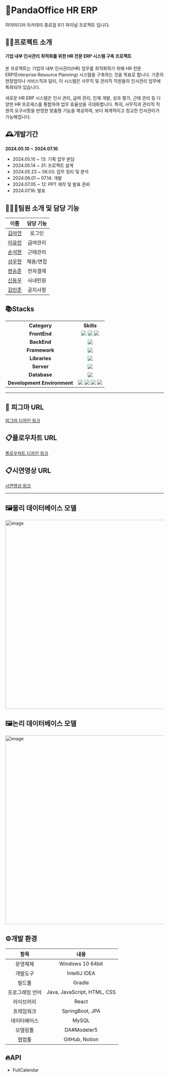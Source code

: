 # 🐼PandaOffice HR ERP
하이미디어 아카데미 종로점 9기 파이널 프로젝트 입니다.

## 👨‍🏫프로젝트 소개
#### 기업 내부 인사관리 최적화를 위한 HR 전문 ERP 시스템 구축 프로젝트

본 프로젝트는 기업의 내부 인사관리(HR) 업무를 최적화하기 위해 HR 전문 ERP(Enterprise Resource Planning) 시스템을 구축하는 것을 목표로 합니다. 
기존의 현장업이나 서비스직과 달리,  이 시스템은 사무직 및 관리직 직원들의 인사관리 업무에 특화되어 있습니다.

새로운 HR ERP 시스템은 인사 관리, 급여 관리, 인재 개발, 성과 평가, 근태 관리 등 다양한 HR 프로세스를 통합하여 업무 효율성을 극대화합니다. 
특히, 사무직과 관리직 직원의 요구사항을 반영한 맞춤형 기능을 제공하여, 보다 체계적이고 정교한 인사관리가 가능해집니다.

## 🕰️개발기간
**2024.05.10 ~ 2024.07.16**
- 2024.05.10 ~ 13: 기획 업무 분담
- 2024.05.14 ~ 31: 프로젝트 설계
- 2024.05.23 ~ 06.03: 업무 정리 및 분석
- 2024.06.01 ~ 07.14: 개발
- 2024.07.05 ~ 12: PPT 제작 및 발표 준비
- 2024.07.16: 발표

## 🧑‍🤝‍🧑팀원 소개 및 담당 기능
| 이름                                          | 담당 기능        |
|:----------------------------------------:|:-----------------:|
[김아연](https://github.com/duri22)         | 로그인            |
[이유란](https://github.com/philosophosDeka)| 급여관리          |
[손석현](https://github.com/lobster0202)    | 근태관리          |
[성우현](https://github.com/sunguh0904)     | 채용/면접         |
[편승준](https://github.com/jun-may-6)      | 전자결재          |
[신동우](https://github.com/NoodleSh)       | 사내민원          |
[김민준](https://github.com/KMJ90)          | 공지사항          |


<div>
  
   ## 📚Stacks
</div>

<table>
  <tr>
    <th style="text-align:center;">Category</th>
    <th style="text-align:center;">Skills</th>
  </tr>
  <tr>
    <td style="text-align:center;"><strong >FrontEnd</strong></td>
    <td style="text-align:center;">
      <img src="https://img.shields.io/badge/HTML5-E34F26?style=flat&logo=html5&logoColor=white"/>
      <img src="https://img.shields.io/badge/CSS3-1572B6?style=flat&logo=css3&logoColor=white"/>
      <img src="https://img.shields.io/badge/JavaScript-F7DF1E?style=flat&logo=javaScript&logoColor=black"/>
    </td>
  </tr>
  <tr>
    <td style="text-align:center;"><strong>BackEnd</strong></td>
    <td style="text-align:center;">
      <img src="https://img.shields.io/badge/Java-007396?style=flat&logo=OpenJDK&logoColor=white"/>
    </td>
  </tr>
  <tr>
    <td style="text-align:center;"><strong>Framework</strong></td>
    <td style="text-align:center;">
      <img src="https://img.shields.io/badge/Springboot-6DB33F?style=flat&logo=springboot&logoColor=white"/>
    </td>
  </tr>
  <tr>
    <td style="text-align:center;"><strong>Libraries</strong></td>
    <td style="text-align:center;">
      <img src="https://img.shields.io/badge/React-61DAFB?style=flat&logo=react&logoColor=black"/>
    </td>
  </tr>
  <tr>
    <td style="text-align:center;"><strong>Server</strong></td>
    <td style="text-align:center;">
      <img src="https://img.shields.io/badge/Apachetomcat-F8DC75?style=flat&logo=apachetomcat&logoColor=black"/>
    </td>
  </tr>
  <tr>
    <td style="text-align:center;"><strong>Database</strong></td>
    <td style="text-align:center;">
      <img src="https://img.shields.io/badge/MySQL-4479A1?style=flat&logo=mysql&logoColor=white"/>
    </td>
  </tr>
  <tr>
    <td style="text-align:center;"><strong>Development Environment</strong></td>
    <td style="text-align:center;">
      <img src="https://img.shields.io/badge/IntelliJ-fff?style=flat&logo=IntelliJ IDEA&logoColor=black"/>
      <img src="https://img.shields.io/badge/Figma-F24E1E?style=flat&logo=Figma&logoColor=white"/>
      <img src="https://img.shields.io/badge/Git-05032?style=flat&logo=git&logoColor=white"/>
      <img src="https://img.shields.io/badge/Gradle-02303A?style=flat&logo=gradle&logoColor=white"/>
    </td>
  </tr>
</table>

---

## 🎨 피그마 URL
[피그마 디자인 링크](https://www.figma.com/design/PtnTXd1pkP7KtC5y6VGKaL/Untitled?node-id=0%3A1&t=Io9BQTwxoEgjetvu-1)

## 📋플로우차트 URL
[플로우차트 디자인 링크](https://whimsical.com/panda-hotel-home-4euVxN2zgsXk2r4cEj2hP5)

## 📋시연영상 URL
[시연영상 링크](https://file.notion.so/f/f/89aeec22-69b4-4c58-9c96-735560cc2d0d/fe19c977-7f40-4a64-a4c1-e75528bfcc3e/PANDA_OFFICE.mp4?table=block&id=49896294-5f3d-42c6-b3f2-50f311919053&spaceId=89aeec22-69b4-4c58-9c96-735560cc2d0d&expirationTimestamp=1725062400000&signature=ny00eBKtAkMEPZyOO6H_iaB5VzbaQN9IrV36TdegC3w&downloadName=PANDA+OFFICE.mp4)

---

## 🖼️물리 데이터베이스 모델
<img src="https://github.com/user-attachments/assets/8cb28b7b-9089-4a3c-87ef-783e06fb7ac2" alt="image" width="800" height="600"/>

## 🖼논리 데이터베이스 모델
<img src="https://github.com/user-attachments/assets/521dd8f3-76dd-4002-8a01-ee6f010b968f" alt="image" width="800" height="600"/>

## ⚙️개발 환경
| **항목**          | **내용**                   |
|:-----------------:|:---------------------------:|
| 운영체제          | Windows 10 64bit            |
| 개발도구          | IntelliJ IDEA                |
| 빌드툴            | Gradle                       |
| 프로그래밍 언어    | Java, JavaScript, HTML, CSS |
| 라이브러리        | React                        |
| 프레임워크        | SpringBoot, JPA              |
| 데이터베이스      | MySQL                        |
| 모델링툴          | DA#Modeler5                  |
| 협업툴            | GitHub, Notion               |


## 🔥API
- FullCalendar
